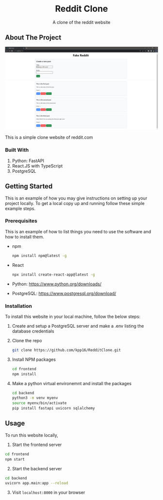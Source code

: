 <!-- PROJECT LOGO -->
<br />
<div align="center">
  <h1 align="center">Reddit Clone</h1>

  <p align="center">
    A clone of the reddit website
    <br />
  </p>
</div>


<!-- ABOUT THE PROJECT -->
## About The Project

![RedditClone](https://github.com/kpp16/RedditClone/blob/main/ScreenShotFakeReddit.png)

This is a simple clone website of reddit.com


### Built With
1. Python: FastAPI
2. React.JS with TypeScript
3. PostgreSQL


<!-- GETTING STARTED -->
## Getting Started

This is an example of how you may give instructions on setting up your project locally.
To get a local copy up and running follow these simple example steps.

### Prerequisites

This is an example of how to list things you need to use the software and how to install them.
* npm
  ```sh
  npm install npm@latest -g
  ```
  
* React
  ```sh
  npx install create-react-app@latest -g
  ```

* Python: https://www.python.org/downloads/

* PostgreSQL: https://www.postgresql.org/download/


### Installation

To install this website in your local machine, follow the below steps:

1. Create and setup a PostgreSQL server and make a .env listing the database credentials

2. Clone the repo
   ```sh
   git clone https://github.com/kpp16/RedditClone.git
   ```
  
3. Install NPM packages
   ```sh
   cd frontend
   npm install
   ```
   
4. Make a python virtual environemnt and install the packages
   ```sh
   cd backend
   python3 -m venv myenv
   source myenv/bin/activate
   pip install fastapi uvicorn sqlalchemy
   ```

## Usage

To run this website locally,

1. Start the frontend server
```sh
cd frontend
npm start
```
2. Start the backend server
```sh
cd backend
uvicorn app.main:app --reload
```

3. Visit `localhost:8000` in your browser
